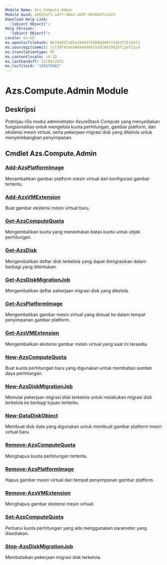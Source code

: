 ```yaml
---
Module Name: Azs.Compute.Admin
Module Guid: e662cef1-a477-40a2-ab9f-06e8de7cc423
Download Help Link:
  '[object Object]': 
Help Version:
  '[object Object]': 
Locale: en-US
ms.openlocfilehash: 8b74dd57a85a39403f56840dd0fc54b3f25184f1
ms.sourcegitcommit: 1cf30f43dda849e046415dd10e55625f12ef21c4
ms.translationtype: MT
ms.contentlocale: id-ID
ms.lasthandoff: 12/09/2021
ms.locfileid: "136576982"
---
```

# Azs.Compute.Admin Module
## Deskripsi
Pratinjau rilis modul administrator AzureStack Compute yang menyediakan fungsionalitas untuk mengelola kuota perhitungan, gambar platform, dan ekstensi mesin virtual, serta pekerjaan migrasi disk yang dikelola untuk menyeimbangkan penyimpanan.

## Cmdlet Azs.Compute.Admin
### [Add-AzsPlatformImage](Add-AzsPlatformImage.md)
Menambahkan gambar platform mesin virtual dari konfigurasi gambar tertentu.

### [Add-AzsVMExtension](Add-AzsVMExtension.md)
Buat gambar ekstensi mesin virtual baru.

### [Get-AzsComputeQuota](Get-AzsComputeQuota.md)
Mengembalikan kuota yang menentukan batas kuota untuk objek perhitungan.

### [Get-AzsDisk](Get-AzsDisk.md)
Mengembalikan daftar disk terkelola yang dapat dimigrasikan dalam berbagi yang ditentukan.

### [Get-AzsDiskMigrationJob](Get-AzsDiskMigrationJob.md)
Mengembalikan daftar pekerjaan migrasi disk yang dikelola.

### [Get-AzsPlatformImage](Get-AzsPlatformImage.md)
Mengembalikan gambar mesin virtual yang dimuat ke dalam tempat penyimpanan gambar platform.

### [Get-AzsVMExtension](Get-AzsVMExtension.md)
Mengembalikan ekstensi gambar mesin virtual yang saat ini tersedia.

### [New-AzsComputeQuota](New-AzsComputeQuota.md)
Buat kuota perhitungan baru yang digunakan untuk membatasi sumber daya perhitungan.

### [New-AzsDiskMigrationJob](New-AzsDiskMigrationJob.md)
Memulai pekerjaan migrasi disk terkelola untuk melakukan migrasi disk terkelola ke berbagi tujuan tertentu.

### [New-DataDiskObject](New-DataDiskObject.md)
Membuat disk data yang digunakan untuk membuat gambar platform mesin virtual baru.

### [Remove-AzsComputeQuota](Remove-AzsComputeQuota.md)
Menghapus kuota perhitungan tertentu.

### [Remove-AzsPlatformImage](Remove-AzsPlatformImage.md)
Hapus gambar mesin virtual dari tempat penyimpanan gambar platform.

### [Remove-AzsVMExtension](Remove-AzsVMExtension.md)
Menghapus gambar ekstensi mesin virtual.

### [Set-AzsComputeQuota](Set-AzsComputeQuota.md)
Perbarui kuota perhitungan yang ada menggunakan parameter yang disediakan.

### [Stop-AzsDiskMigrationJob](Stop-AzsDiskMigrationJob.md)
Membatalkan pekerjaan migrasi disk terkelola.

